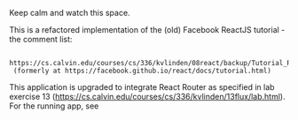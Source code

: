 Keep calm and watch this space.

This is a refactored implementation of the (old) Facebook ReactJS tutorial - the comment list:

     https://cs.calvin.edu/courses/cs/336/kvlinden/08react/backup/Tutorial_React.html
     (formerly at https://facebook.github.io/react/docs/tutorial.html)

This application is upgraded to integrate React Router as specified in lab exercise 13 (https://cs.calvin.edu/courses/cs/336/kvlinden/13flux/lab.html). For the running app, see
